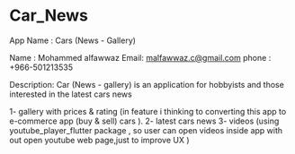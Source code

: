 # Car_News
App Name : Cars (News - Gallery)


Name : Mohammed alfawwaz
Email: malfawwaz.c@gmail.com
phone : +966-501213535

Description:
Car (News - gallery) is an application for hobbyists and those interested in the latest cars news

1- gallery with prices & rating (in feature i thinking to converting this app to e-commerce app (buy & sell) cars ).
2- latest cars news
3- videos (using youtube_player_flutter package , so user can open videos inside app with out open youtube web page,just to improve UX )
